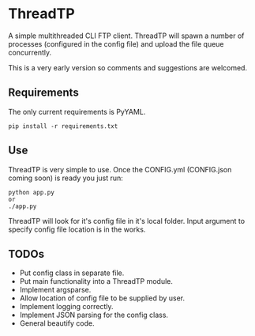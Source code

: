 # ThreadTP
A simple multithreaded CLI FTP client. ThreadTP will spawn a number of processes (configured in the config file) and upload the file queue concurrently.

This is a very early version so comments and suggestions are welcomed.

## Requirements
The only current requirements is PyYAML.

    pip install -r requirements.txt

## Use
ThreadTP is very simple to use. Once the CONFIG.yml (CONFIG.json coming soon) is ready you just run:

    python app.py
    or
    ./app.py

ThreadTP will look for it's config file in it's local folder.
Input argument to specify config file location is in the works.

## TODOs
* Put config class in separate file.
* Put main functionality into a ThreadTP module.
* Implement argsparse.
* Allow location of config file to be supplied by user.
* Implement logging correctly.
* Implement JSON parsing for the config class.
* General beautify code.

